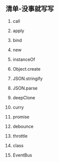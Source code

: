 ## 清单-没事就写写

1. call

2. apply

3. bind

4. new

5. instanceOf

6. Object.create

7. JSON.stringify

8. JSON.parse

9. deepClone

10. curry

11. promise

12. debounce

13. throttle

14. class

15. EventBus

    
